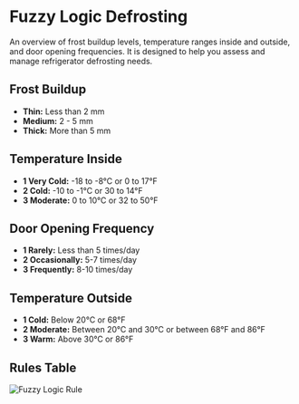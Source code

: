 # Fuzzy Logic Defrosting

An overview of frost buildup levels, temperature ranges inside and outside, and door opening frequencies. It is designed to help you assess and manage refrigerator defrosting needs.

## Frost Buildup

- **Thin:** Less than 2 mm
- **Medium:** 2 - 5 mm
- **Thick:** More than 5 mm

## Temperature Inside

- **1 Very Cold:** -18 to -8°C or 0 to 17°F
- **2 Cold:** -10 to -1°C or 30 to 14°F
- **3 Moderate:** 0 to 10°C or 32 to 50°F

## Door Opening Frequency

- **1 Rarely:** Less than 5 times/day
- **2 Occasionally:** 5-7 times/day
- **3 Frequently:** 8-10 times/day

## Temperature Outside

- **1 Cold:** Below 20°C or 68°F
- **2 Moderate:** Between 20°C and 30°C or between 68°F and 86°F
- **3 Warm:** Above 30°C or 86°F


## Rules Table
<!-- 
| Frost Buildup | Temp Inside | Door Opening Freq. | Temp Outside | Defrost Cycle (Output) |
|---------------|-------------|--------------------|--------------|------------------------|
| 1 Thin        | Very Cold   | Rarely             | Cold         | No Defrost             |
| 2 Thin        | Very Cold   | Occasionally       | Moderate     | No Defrost             |
| 3 Medium      | Cold        | Occasionally       | Moderate     | Short Defrost Cycle    |
| 4 Medium      | Cold        | Frequently         | Warm         | Long Defrost Cycle     |
| 5 Thick       | Cold        | Occasionally       | Warm         | Long Defrost Cycle     |
| 6 Thick       | Moderate    | Frequently         | Warm         | Long Defrost Cycle     |
| 7 Thick       | Moderate    | Frequently         | Moderate     | Long Defrost Cycle     |
| 8 Very Thick  | Cold        | Rarely             | Cold         | Short Defrost Cycle    |
 -->
![Fuzzy Logic Rule](https://res.cloudinary.com/dzvd6o0og/image/upload/v1726716004/rules_hxlpl2.png)
